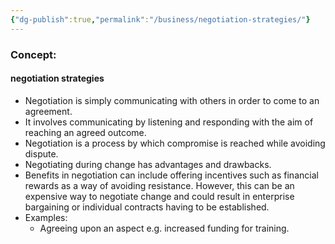 ```yaml
---
{"dg-publish":true,"permalink":"/business/negotiation-strategies/"}
---
```


### Concept:
#### negotiation strategies
- Negotiation is simply communicating with others in order to come to an agreement. 
- It involves communicating by listening and responding with the aim of reaching an agreed outcome. 
- Negotiation is a process by which compromise is reached while avoiding dispute.
- Negotiating during change has advantages and drawbacks. 
- Benefits in negotiation can include offering incentives such as financial rewards as a way of avoiding resistance. However, this can be an expensive way to negotiate change and could result in enterprise bargaining or individual contracts having to be established.
- Examples:
	- Agreeing upon an aspect e.g. increased funding for training.